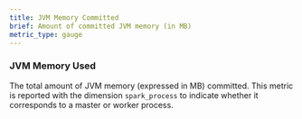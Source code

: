 ```yaml
---
title: JVM Memory Committed
brief: Amount of committed JVM memory (in MB)
metric_type: gauge
---
```

### JVM Memory Used
The total amount of JVM memory (expressed in MB) committed. This metric is reported with the dimension `spark_process` to indicate whether it corresponds to a master or worker process. 
